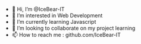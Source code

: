 - 👋 Hi, I’m @IceBear-IT
- 👀 I’m interested in Web Development
- 🌱 I’m currently learning Javascript
- 💞️ I’m looking to collaborate on my project learning
- 📫 How to reach me : github.com/IceBear-IT

<!---
IceBear-IT/IceBear-IT is a ✨ special ✨ repository because its `README.md` (this file) appears on your GitHub profile.
You can click the Preview link to take a look at your changes.
--->
